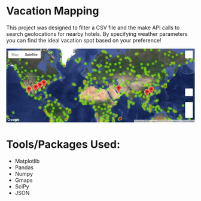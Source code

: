 # Vacation Mapping

This project was designed to filter a CSV file and the make API calls to search geolocations for nearby hotels. By specifying weather parameters you can find the ideal vacation spot based on your preference!

![plotmap](plotmap.png)

# Tools/Packages Used:
* Matplotlib
* Pandas
* Numpy
* Gmaps
* SciPy
* JSON

